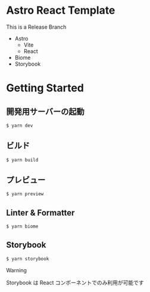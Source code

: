# Astro React Template

This is a Release Branch

- Astro
  - Vite
  - React
- Biome
- Storybook

# Getting Started

## 開発用サーバーの起動
```sh
$ yarn dev
```

## ビルド
```sh
$ yarn build
```

## プレビュー
```sh
$ yarn preview
```

## Linter & Formatter
```sh
$ yarn biome
```

## Storybook
```sh
$ yarn storybook
```

> [!WARNING]
> Storybook は React コンポーネントでのみ利用が可能です
